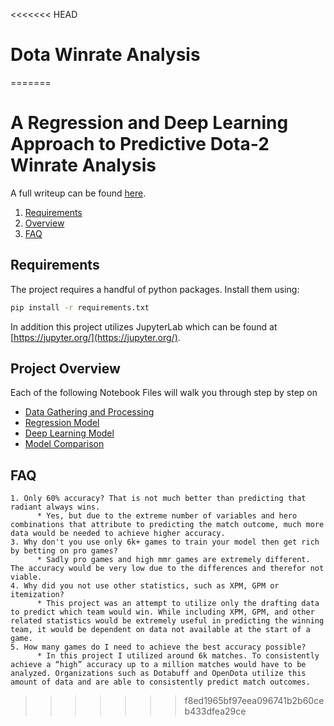 <<<<<<< HEAD
# Dota Winrate Analysis
=======
  # A Regression and Deep Learning Approach to Predictive Dota-2 Winrate Analysis

  A full writeup can be found [here](https://github.com/choldener/Dota_Winrate_Analysis/blob/master/Documents/The%20odds%20are%20with%20us.docx).
  1. [Requirements](#requirements)		
  2. [Overview](#overview)	
  3. [FAQ](#faq)


  ## Requirements <a name="requirements"></a>
  The project requires a handful of python packages. Install them using:
  ```bash
  pip install -r requirements.txt
  ```
  In addition this project utilizes JupyterLab which can be found at [https://jupyter.org/](https://jupyter.org/).
  ## Project Overview <a name="overview"></a>
  Each of the following Notebook Files will walk you through step by step on 
  * [Data Gathering and Processing](https://github.com/choldener/Dota_Winrate_Analysis/blob/master/Models/Data%20Processing.ipynb)
  * [Regression Model](https://github.com/choldener/Dota_Winrate_Analysis/blob/master/Models/Logistical%20Regression.ipynb)
  * [Deep Learning Model](https://github.com/choldener/Dota_Winrate_Analysis/blob/master/Models/Tensorflow.ipynb)
  * [Model Comparison](https://github.com/choldener/Dota_Winrate_Analysis/blob/master/Models/Model%20Comparison.ipynb)


  ## FAQ <a name="faq"></a>
    1. Only 60% accuracy? That is not much better than predicting that radiant always wins.
          * Yes, but due to the extreme number of variables and hero combinations that attribute to predicting the match outcome, much more data would be needed to achieve higher accuracy.
    3. Why don't you use only 6k+ games to train your model then get rich by betting on pro games?
          * Sadly pro games and high mmr games are extremely different. The accuracy would be very low due to the differences and therefor not viable. 
    4. Why did you not use other statistics, such as XPM, GPM or itemization?
          * This project was an attempt to utilize only the drafting data to predict which team would win. While including XPM, GPM, and other related statistics would be extremely useful in predicting the winning team, it would be dependent on data not available at the start of a game.
    5. How many games do I need to achieve the best accuracy possible?
          * In this project I utilized around 6k matches. To consistently achieve a “high” accuracy up to a million matches would have to be analyzed. Organizations such as Dotabuff and OpenDota utilize this amount of data and are able to consistently predict match outcomes.
>>>>>>> f8ed1965bf97eea096741b2b60ceb433dfea29ce
